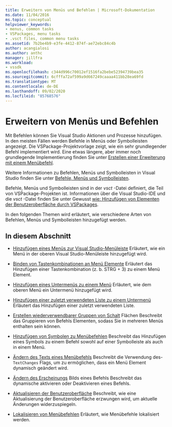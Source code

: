 ```yaml
---
title: Erweitern von Menüs und Befehlen | Microsoft-Dokumentation
ms.date: 11/04/2016
ms.topic: conceptual
helpviewer_keywords:
- menus, common tasks
- VSPackages, menu tasks
- .vsct files, common menu tasks
ms.assetid: 7b2be4b9-e3fe-4412-874f-ae72ebc84c4b
author: acangialosi
ms.author: anthc
manager: jillfra
ms.workload:
- vssdk
ms.openlocfilehash: c344d996c70012ef1516fa2bebe52394739bea35
ms.sourcegitcommit: 6cfffa72af599a9d667249caaaa411bb28ea69fd
ms.translationtype: MT
ms.contentlocale: de-DE
ms.lasthandoff: 09/02/2020
ms.locfileid: "85768576"
---
```

# <a name="extend-menus-and-commands"></a>Erweitern von Menüs und Befehlen
Mit Befehlen können Sie Visual Studio Aktionen und Prozesse hinzufügen. In den meisten Fällen werden Befehle in Menüs oder Symbolleisten angezeigt. Die VSPackage-Projektvorlage zeigt, wie ein sehr grundlegender Befehl implementiert wird. Eine etwas längere, aber immer noch grundlegende Implementierung finden Sie unter [Erstellen einer Erweiterung mit einem Menübefehl](../extensibility/creating-an-extension-with-a-menu-command.md).

 Weitere Informationen zu Befehlen, Menüs und Symbolleisten in Visual Studio finden Sie unter [Befehle, Menüs und Symbolleisten](../extensibility/internals/commands-menus-and-toolbars.md).

 Befehle, Menüs und Symbolleisten sind in der *vsct* -Datei definiert, die Teil von VSPackage-Projekten ist. Informationen über die Visual Studio-IDE und die *vsct* -Datei finden Sie unter Gewusst [wie: Hinzufügen von Elementen der Benutzeroberfläche durch VSPackages](../extensibility/internals/how-vspackages-add-user-interface-elements.md).

 In den folgenden Themen wird erläutert, wie verschiedene Arten von Befehlen, Menüs und Symbolleisten hinzugefügt werden.

## <a name="in-this-section"></a>In diesem Abschnitt
- [Hinzufügen eines Menüs zur Visual Studio-Menüleiste](../extensibility/adding-a-menu-to-the-visual-studio-menu-bar.md) Erläutert, wie ein Menü in der oberen Visual Studio-Menüleiste hinzugefügt wird.

- [Binden von Tastenkombinationen an Menü Elemente](../extensibility/binding-keyboard-shortcuts-to-menu-items.md) Erläutert das Hinzufügen einer Tastenkombination (z. b. STRG + 3) zu einem Menü Element.

- [Hinzufügen eines Untermenüs zu einem Menü](../extensibility/adding-a-submenu-to-a-menu.md) Erläutert, wie dem oberen Menü ein Untermenü hinzugefügt wird.

- [Hinzufügen einer zuletzt verwendeten Liste zu einem Untermenü](../extensibility/adding-a-most-recently-used-list-to-a-submenu.md) Erläutert das Hinzufügen einer zuletzt verwendeten Liste.

- [Erstellen wiederverwendbarer Gruppen von Schalt](../extensibility/creating-reusable-groups-of-buttons.md) Flächen Beschreibt das Gruppieren von Befehls Elementen, sodass Sie in mehreren Menüs enthalten sein können.

- [Hinzufügen von Symbolen zu Menübefehlen](../extensibility/adding-icons-to-menu-commands.md) Beschreibt das Hinzufügen eines Symbols zu einem Befehl sowohl auf einer Symbolleiste als auch in einem Menü.

- [Ändern des Texts eines Menübefehls](../extensibility/changing-the-text-of-a-menu-command.md) Beschreibt die Verwendung des- `TextChanges` Flags, um zu ermöglichen, dass ein Menü Element dynamisch geändert wird.

- [Ändern des Erscheinungs](../extensibility/changing-the-appearance-of-a-command.md) Bilds eines Befehls Beschreibt das dynamische aktivieren oder Deaktivieren eines Befehls.

- [Aktualisieren der Benutzeroberfläche](../extensibility/updating-the-user-interface.md) Beschreibt, wie eine Aktualisierung der Benutzeroberfläche erzwungen wird, um aktuelle Änderungen widerzuspiegeln.

- [Lokalisieren von Menübefehlen](../extensibility/localizing-menu-commands.md) Erläutert, wie Menübefehle lokalisiert werden.
